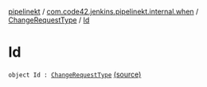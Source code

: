 [pipelinekt](../../index.md) / [com.code42.jenkins.pipelinekt.internal.when](../index.md) / [ChangeRequestType](index.md) / [Id](./-id.md)

# Id

`object Id : `[`ChangeRequestType`](index.md) [(source)](https://github.com/code42/pipelinekt/tree/master/internal/src/main/kotlin/com/code42/jenkins/pipelinekt/internal/when/ChangeRequestType.kt#L4)